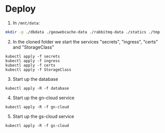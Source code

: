 # Deploy

1.  In `/mnt/data`:

```bash
mkdir -p ./dbdata ./geowebcache-data ./rabbitmq-data ./statics ./tmp
```

2. In the cloned folder we start the services "secrets", "ingress", "certs" and "StorageClass"

```
kubectl apply -f secrets
kubectl apply -f ingress
kubectl apply -f certs
kubectl apply -f StorageClass
```
3. Start up the database

`kubectl apply -R -f database`

4. Start up the gn-cloud service

`kubectl apply -R -f gn-cloud`

5. Start up the gs-cloud service

`kubectl apply -R -f gs-cloud`
